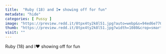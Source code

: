 ```yaml
---
title:  "Ruby (18) and I❤️ showing off for fun"
metadate: "hide"
categories: [ Pussy ]
image: "https://preview.redd.it/8tpx4ty2k8l51.jpg?auto=webp&s=94ed6e770144df939fdfb4b792e72a89ff561828"
thumb: "https://preview.redd.it/8tpx4ty2k8l51.jpg?width=1080&crop=smart&auto=webp&s=c3bec56f86a1e1d52c1e2be2dd28525a0c6c1178"
visit: ""
---
```

Ruby (18) and I❤️ showing off for fun
